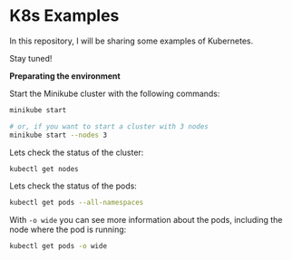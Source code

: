 # K8s Examples

In this repository, I will be sharing some examples of Kubernetes.

Stay tuned!

**Preparating the environment**

Start the Minikube cluster with the following commands:
```bash
minikube start

# or, if you want to start a cluster with 3 nodes
minikube start --nodes 3
```

Lets check the status of the cluster:
```bash
kubectl get nodes
```

Lets check the status of the pods:
```bash
kubectl get pods --all-namespaces
```

With `-o wide` you can see more information about the pods, including the node where the pod is running:
```bash
kubectl get pods -o wide
```
